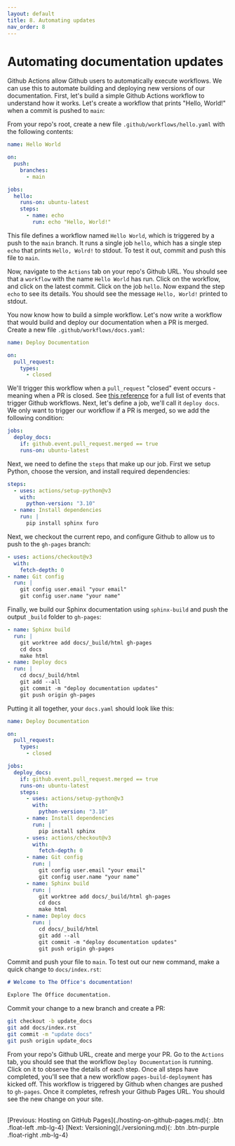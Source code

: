 ```yaml
---
layout: default
title: 8. Automating updates
nav_order: 8
---
```


# Automating documentation updates

Github Actions allow Github users to automatically execute workflows. We can use this to automate
building and deploying new versions of our documentation. First, let's build a simple Github
Actions workflow to understand how it works. Let's create a workflow that prints "Hello, World!"
when a commit is pushed to `main`:

From your repo's root, create a new file `.github/workflows/hello.yaml` with the following
contents:

```yaml
name: Hello World

on:
  push:
    branches:
      - main

jobs:
  hello:
    runs-on: ubuntu-latest
    steps:
      - name: echo
        run: echo "Hello, World!"
```

This file defines a workflow named `Hello World`, which is triggered by a push to the `main`
branch. It runs a single job `hello`, which has a single step `echo` that prints `Hello, Wolrd!` to
stdout. To test it out, commit and push this file to `main`.

Now, navigate to the `Actions` tab on your repo's Github URL. You should see that a `workflow` with
the name `Hello World` has run. Click on the workflow, and click on the latest commit. Click on the
job `hello`. Now expand the step `echo` to see its details. You should see the message
`Hello, World!` printed to stdout.

You now know how to build a simple workflow. Let's now write a workflow that would build and deploy
our documentation when a PR is merged. Create a new file `.github/workflows/docs.yaml`:

```yaml
name: Deploy Documentation

on:
  pull_request:
    types:
      - closed
```

We'll trigger this workflow when a `pull_request` "closed" event occurs - meaning when a PR is
closed. See
[this reference](https://docs.github.com/en/actions/using-workflows/events-that-trigger-workflows)
for a full list of events that trigger Github workflows. Next, let's define a job, we'll call it
`deploy docs`. We only want to trigger our workflow if a PR is merged, so we add the following
condition:

```yaml
jobs:
  deploy_docs:
    if: github.event.pull_request.merged == true
    runs-on: ubuntu-latest
```

Next, we need to define the `steps` that make up our job. First we setup Python, choose the
version, and install required dependencies:

```yaml
steps:
  - uses: actions/setup-python@v3
    with:
      python-version: "3.10"
  - name: Install dependencies
    run: |
      pip install sphinx furo
```

Next, we checkout the current repo, and configure Github to allow us to push to the `gh-pages`
branch:

```yaml
- uses: actions/checkout@v3
  with:
    fetch-depth: 0
- name: Git config
  run: |
    git config user.email "your email"
    git config user.name "your name"
```

Finally, we build our Sphinx documentation using `sphinx-build` and push the output `_build` folder
to `gh-pages`:

```yaml
- name: Sphinx build
  run: |
    git worktree add docs/_build/html gh-pages
    cd docs
    make html
- name: Deploy docs
  run: |
    cd docs/_build/html
    git add --all
    git commit -m "deploy documentation updates"
    git push origin gh-pages
```

Putting it all together, your `docs.yaml` should look like this:

```yaml
name: Deploy Documentation

on:
  pull_request:
    types:
      - closed

jobs:
  deploy_docs:
    if: github.event.pull_request.merged == true
    runs-on: ubuntu-latest
    steps:
      - uses: actions/setup-python@v3
        with:
          python-version: "3.10"
      - name: Install dependencies
        run: |
          pip install sphinx
      - uses: actions/checkout@v3
        with:
          fetch-depth: 0
      - name: Git config
        run: |
          git config user.email "your email"
          git config user.name "your name"
      - name: Sphinx build
        run: |
          git worktree add docs/_build/html gh-pages
          cd docs
          make html
      - name: Deploy docs
        run: |
          cd docs/_build/html
          git add --all
          git commit -m "deploy documentation updates"
          git push origin gh-pages
```

Commit and push your file to `main`. To test out our new command, make a quick change to
`docs/index.rst`:

```markdown
# Welcome to The Office's documentation!

Explore The Office documentation.
```

Commit your change to a new branch and create a PR:

```sh
git checkout -b update_docs
git add docs/index.rst
git commit -m "update docs"
git push origin update_docs
```

From your repo's Github URL, create and merge your PR. Go to the `Actions` tab, you should see that
the workflow `Deploy Documentation` is running. Click on it to observe the details of each step.
Once all steps have completed, you'll see that a new workflow `pages-build-deployment` has kicked
off. This workflow is triggered by Github when changes are pushed to `gh-pages`. Once it completes,
refresh your Github Pages URL. You should see the new change on your site.

<br />
[Previous: Hosting on GitHub Pages](./hosting-on-github-pages.md){: .btn .float-left .mb-lg-4}
[Next: Versioning](./versioning.md){: .btn .btn-purple .float-right .mb-lg-4}
<br />
